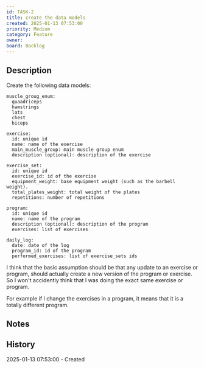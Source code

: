 ```yaml
---
id: TASK-2
title: create the data models
created: 2025-01-13 07:53:00
priority: Medium
category: Feature
owner: 
board: Backlog
---
```


## Description
Create the following data models:
```
muscle_groug_enum:
  quaadriceps
  hamstrings
  lats
  chest
  biceps

exercise:
  id: unique id
  name: name of the exercise
  main_muscle_group: main muscle group enum
  description (optional): description of the exercise

exercise_set:
  id: unique id
  exercise_id: id of the exercise
  equipment_weight: base equipment weight (such as the barbell weight).
  total_plates_weight: total weight of the plates
  repetitions: number of repetitions

program:
  id: unique id
  name: name of the program
  description (optional): description of the program
  exercises: list of exercises

daily_log:
  date: date of the log
  program_id: id of the program
  performed_exercises: list of exercise_sets ids
```

I think that the basic assumption should be that any update to an exercise or program, should actually create a new version of the program or exercise.
So I won't accidently think that I was doing the exact same exercise or program.

For example if I change the exercises in a program, it means that it is a totally different program.

## Notes


## History
2025-01-13 07:53:00 - Created
